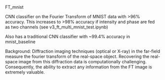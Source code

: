 FT_mnist

CNN classifier on the Fourier Transform of MNIST data with >96% accuracy. This increases to >98% accuracy if intensity and phase are fed as two channels (see v3_ft_multi_mnist_test.ipynb)

Also has a traditional CNN classifier with ~99.4% accuracy in mnist_baseline

Background:
Diffraction imaging techniques (optical or X-ray) in the far-field measure the fourier transform of the real-space object. Recovering  the real-space image from this diffraction data is computationally challenging. Consequently, the ability to extract any information from the FT image is extremely valuable.
